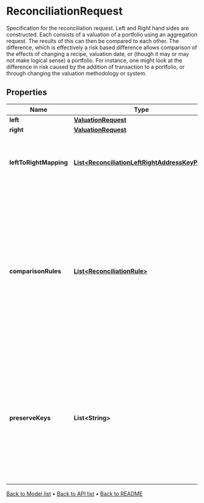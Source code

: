 

# ReconciliationRequest

Specification for the reconciliation request. Left and Right hand sides are constructed. Each consists of a valuation of a portfolio using an aggregation request. The results of this can then be compared to each other. The difference, which is effectively a risk based difference allows comparison of the effects of changing a recipe, valuation date, or (though it may or may not make logical sense) a portfolio. For instance, one might look at the difference in risk caused by the addition of transaction to a portfolio, or through changing the valuation methodology or system.

## Properties

| Name | Type | Description | Notes |
|------------ | ------------- | ------------- | -------------|
|**left** | [**ValuationRequest**](ValuationRequest.md) |  |  |
|**right** | [**ValuationRequest**](ValuationRequest.md) |  |  |
|**leftToRightMapping** | [**List&lt;ReconciliationLeftRightAddressKeyPair&gt;**](ReconciliationLeftRightAddressKeyPair.md) | The mapping from property keys requested by left aggregation to property keys on right hand side |  [optional] |
|**comparisonRules** | [**List&lt;ReconciliationRule&gt;**](ReconciliationRule.md) | The set of rules to be used in comparing values. These are the rules that determine what constitutes a match. The simplest is obviously an exact one-for-one comparison, but tolerances on numerical or date time values and case-insensitive string comparison are supported amongst other types. |  [optional] |
|**preserveKeys** | **List&lt;String&gt;** | List of keys to preserve (from rhs) in the diff. Used in conjunction with filtering/grouping. If two values are equal, for a given key then the value is elided from the results. Setting it here will preserve it (takes the values from the RHS and puts it into the line by line results). |  [optional] |



[Back to Model list](../README.md#documentation-for-models) &#8226; [Back to API list](../README.md#documentation-for-api-endpoints) &#8226; [Back to README](../README.md)



